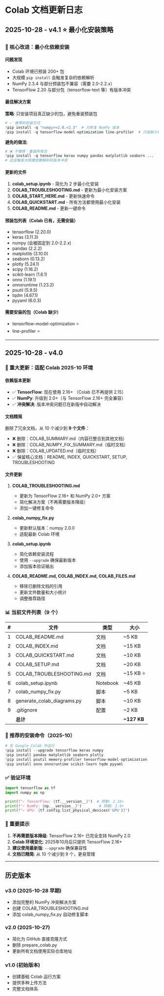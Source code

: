 # Colab 文档更新日志

## 2025-10-28 - v4.1 ⭐ 最小化安装策略

### 🎯 核心改进：最小化依赖安装

#### 问题发现
- Colab 环境已预装 200+ 包
- 大规模 `pip install` 会触发复杂的依赖解析
- NumPy 2.3.4 与部分预装包不兼容（需要 2.0-2.2.x）
- TensorFlow 2.20 与部分包（tensorflow-text 等）有版本冲突

#### 最佳解决方案
**策略**: 只安装项目真正缺少的包，避免重装预装包

```python
# ✅ 推荐的安装方式
!pip install -q "numpy>=2.0,<2.3"  # 只修复 NumPy 版本
!pip install -q tensorflow-model-optimization line-profiler  # 只装缺少的包
```

**避免的做法**:
```python
# ❌ 不推荐：重装所有包
!pip install -q tensorflow keras numpy pandas matplotlib seaborn ...
# 这会触发大规模依赖解析和版本冲突
```

#### 更新的文件
1. **colab_setup.ipynb** - 简化为 2 步最小化安装
2. **COLAB_TROUBLESHOOTING.md** - 更新为最小化安装方案
3. **COLAB_START_HERE.md** - 更新快速命令
4. **COLAB_QUICKSTART.md** - 所有方法都使用最小化安装
5. **COLAB_README.md** - 更新一键命令

#### 预装包列表（Colab 已有，无需安装）
- tensorflow (2.20.0)
- keras (3.11.3)
- numpy (会被固定到 2.0-2.2.x)
- pandas (2.2.2)
- matplotlib (3.10.0)
- seaborn (0.13.2)
- plotly (5.24.1)
- scipy (1.16.2)
- scikit-learn (1.6.1)
- onnx (1.19.1)
- onnxruntime (1.23.2)
- psutil (5.9.5)
- tqdm (4.67.1)
- pyyaml (6.0.3)

#### 需要安装的包（Colab 缺少）
- tensorflow-model-optimization ⭐
- line-profiler ⭐

---

## 2025-10-28 - v4.0

### 🔧 重大更新：适配 Colab 2025-10 环境

#### 依赖版本更新
- ✅ **TensorFlow**: 现在使用 2.16+ （Colab 已不再提供 2.15）
- ✅ **NumPy**: 升级到 2.0+（与 TensorFlow 2.16+ 完全兼容）
- ✅ **冲突解决**: 版本冲突问题已在新版中自动解决

#### 文档精简
删除了冗余文档，从 10 个减少到 **9 个文件**：
- ❌ 删除：COLAB_SUMMARY.md（内容已整合到其他文档）
- ❌ 删除：COLAB_NUMPY_FIX_SUMMARY.md（临时文档）
- ❌ 删除：COLAB_UPDATED.md（临时文档）
- ✅ 保留核心文档：README, INDEX, QUICKSTART, SETUP, TROUBLESHOOTING

#### 文件更新
1. **COLAB_TROUBLESHOOTING.md**
   - 更新为 TensorFlow 2.16+ 和 NumPy 2.0+ 方案
   - 简化解决方案（不再需要版本降级）
   - 添加一键修复命令

2. **colab_numpy_fix.py**
   - 更新默认版本：numpy 2.0.0
   - 适配最新 Colab 环境

3. **colab_setup.ipynb**
   - 简化依赖安装流程
   - 使用 `--upgrade` 确保最新版本
   - 添加版本验证输出

4. **COLAB_README.md, COLAB_INDEX.md, COLAB_FILES.md**
   - 移除已删除文档的引用
   - 更新文件数量和大小统计
   - 调整推荐路径

### 📊 当前文件列表（9 个）

| # | 文件 | 类型 | 大小 |
|---|------|------|------|
| 1 | COLAB_README.md | 文档 | ~5 KB |
| 2 | COLAB_INDEX.md | 文档 | ~15 KB |
| 3 | COLAB_QUICKSTART.md | 文档 | ~10 KB |
| 4 | COLAB_SETUP.md | 文档 | ~20 KB |
| 5 | COLAB_TROUBLESHOOTING.md | 文档 | ~15 KB ⭐ |
| 6 | colab_setup.ipynb | Notebook | ~45 KB |
| 7 | colab_numpy_fix.py | 脚本 | ~5 KB |
| 8 | generate_colab_diagrams.py | 脚本 | ~10 KB |
| 9 | .gitignore | 配置 | ~2 KB |
| | **总计** | | **~127 KB** |

### 🚀 推荐的安装命令（2025-10）

```python
# 在 Google Colab 中运行
!pip install --upgrade tensorflow keras numpy
!pip install pandas matplotlib seaborn plotly
!pip install psutil memory-profiler tensorflow-model-optimization
!pip install onnx onnxruntime scikit-learn tqdm pyyaml
```

### ✅ 验证环境

```python
import tensorflow as tf
import numpy as np

print(f"✓ TensorFlow: {tf.__version__}")  # 预期: 2.16+
print(f"✓ NumPy: {np.__version__}")        # 预期: 2.0+
print(f"✓ GPU: {tf.config.list_physical_devices('GPU')}")
```

### 📝 重要提示

1. **不再需要版本降级**: TensorFlow 2.16+ 已完全支持 NumPy 2.0
2. **Colab 环境变化**: 2025年10月后只提供 TensorFlow 2.16+
3. **建议使用最新版**: `--upgrade` 确保兼容性
4. **文档已精简**: 从 10 个减少到 9 个，更易管理

---

## 历史版本

### v3.0 (2025-10-28 早期)
- 添加完整的 NumPy 冲突解决方案
- 创建 COLAB_TROUBLESHOOTING.md
- 添加 colab_numpy_fix.py 自动修复脚本

### v2.0 (2025-10-27)
- 简化为 GitHub 直接克隆方式
- 删除 prepare_colab.py
- 更新所有文档使用实际仓库地址

### v1.0 (初始版本)
- 创建基础 Colab 运行方案
- 提供多种上传方法
- 完整文档体系
